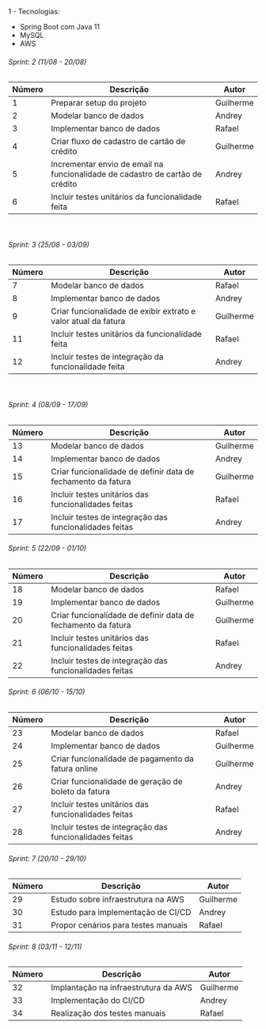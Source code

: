 1 - Tecnologias:

- Spring Boot com Java 11
- MySQL
- AWS

###### Sprint: 2 (11/08 - 20/08)

| **Número** | **Descrição**                                                                 | **Autor** |
| ---------- | ----------------------------------------------------------------------------- | --------- |
| 1          | Preparar setup do projeto                                                     | Guilherme |
| 2          | Modelar banco de dados                                                        | Andrey    |
| 3          | Implementar banco de dados                                                    | Rafael    |
| 4          | Criar fluxo de cadastro de cartão de crédito                                  | Guilherme |
| 5          | Incrementar envio de email na funcionalidade de cadastro de cartão de crédito | Andrey    |
| 6          | Incluir testes unitários da funcionalidade feita                              | Rafael    |

<br>

###### Sprint: 3 (25/08 - 03/09)

| **Número** | **Descrição**                                                  | **Autor** |
| ---------- | -------------------------------------------------------------- | --------- |
| 7          | Modelar banco de dados                                         | Rafael    |
| 8          | Implementar banco de dados                                     | Andrey    |
| 9          | Criar funcionalidade de exibir extrato e valor atual da fatura | Guilherme |
| 11         | Incluir testes unitários da funcionalidade feita               | Rafael    |
| 12         | Incluir testes de integração da funcionalidade feita           | Andrey    |

<br>

###### Sprint: 4 (08/09 - 17/09)

| **Número** | **Descrição**                                                | **Autor** |
| ---------- | ------------------------------------------------------------ | --------- |
| 13         | Modelar banco de dados                                       | Guilherme |
| 14         | Implementar banco de dados                                   | Andrey    |
| 15         | Criar funcionalidade de definir data de fechamento da fatura | Guilherme |
| 16         | Incluir testes unitários das funcionalidades feitas          | Rafael    |
| 17         | Incluir testes de integração das funcionalidades feitas      | Andrey    |

###### Sprint: 5 (22/09 - 01/10)

| **Número** | **Descrição**                                                | **Autor** |
| ---------- | ------------------------------------------------------------ | --------- |
| 18         | Modelar banco de dados                                       | Rafael    |
| 19         | Implementar banco de dados                                   | Guilherme |
| 20         | Criar funcionalidade de definir data de fechamento da fatura | Guilherme |
| 21         | Incluir testes unitários das funcionalidades feitas          | Rafael    |
| 22         | Incluir testes de integração das funcionalidades feitas      | Andrey    |

###### Sprint: 6 (06/10 - 15/10)

| **Número** | **Descrição**                                           | **Autor** |
| ---------- | ------------------------------------------------------- | --------- |
| 23         | Modelar banco de dados                                  | Rafael    |
| 24         | Implementar banco de dados                              | Guilherme |
| 25         | Criar funcionalidade de pagamento da fatura online      | Guilherme |
| 26         | Criar funcionalidade de geração de boleto da fatura     | Andrey    |
| 27         | Incluir testes unitários das funcionalidades feitas     | Rafael    |
| 28         | Incluir testes de integração das funcionalidades feitas | Andrey    |

###### Sprint: 7 (20/10 - 29/10)

| **Número** | **Descrição**                       | **Autor** |
| ---------- | ----------------------------------- | --------- |
| 29         | Estudo sobre infraestrutura na AWS  | Guilherme |
| 30         | Estudo para implementação de CI/CD  | Andrey    |
| 31         | Propor cenários para testes manuais | Rafael    |

###### Sprint: 8 (03/11 - 12/11)

| **Número** | **Descrição**                        | **Autor** |
| ---------- | ------------------------------------ | --------- |
| 32         | Implantação na infraestrutura da AWS | Guilherme |
| 33         | Implementação do CI/CD               | Andrey    |
| 34         | Realização dos testes manuais        | Rafael    |
